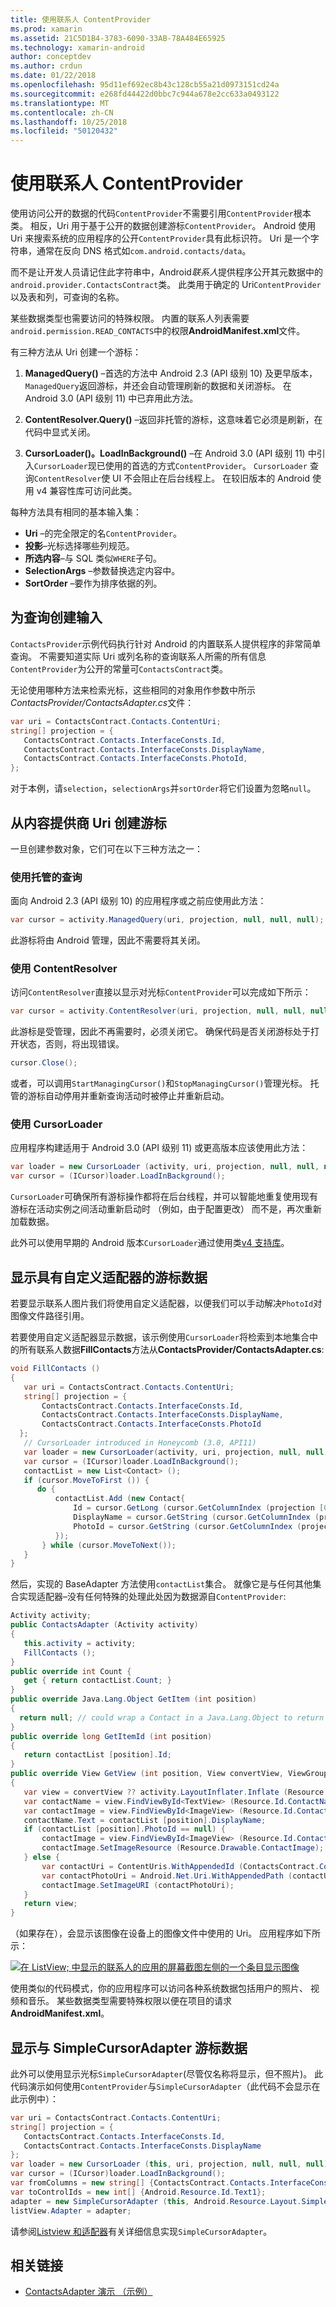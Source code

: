 ```yaml
---
title: 使用联系人 ContentProvider
ms.prod: xamarin
ms.assetid: 21C5D1B4-3783-6090-33AB-78A484E65925
ms.technology: xamarin-android
author: conceptdev
ms.author: crdun
ms.date: 01/22/2018
ms.openlocfilehash: 95d11ef692ec8b43c128cb55a21d0973151cd24a
ms.sourcegitcommit: e268fd44422d0bbc7c944a678e2cc633a0493122
ms.translationtype: MT
ms.contentlocale: zh-CN
ms.lasthandoff: 10/25/2018
ms.locfileid: "50120432"
---
```

# <a name="using-the-contacts-contentprovider"></a>使用联系人 ContentProvider

使用访问公开的数据的代码`ContentProvider`不需要引用`ContentProvider`根本类。 相反，Uri 用于基于公开的数据创建游标`ContentProvider`。 Android 使用 Uri 来搜索系统的应用程序的公开`ContentProvider`具有此标识符。 Uri 是一个字符串，通常在反向 DNS 格式如`com.android.contacts/data`。

而不是让开发人员请记住此字符串中，Android*联系人*提供程序公开其元数据中的`android.provider.ContactsContract`类。 此类用于确定的 Uri`ContentProvider`以及表和列，可查询的名称。

某些数据类型也需要访问的特殊权限。 内置的联系人列表需要`android.permission.READ_CONTACTS`中的权限**AndroidManifest.xml**文件。

有三种方法从 Uri 创建一个游标：

1. **ManagedQuery()** &ndash;首选的方法中 Android 2.3 (API 级别 10) 及更早版本，`ManagedQuery`返回游标，并还会自动管理刷新的数据和关闭游标。 在 Android 3.0 (API 级别 11) 中已弃用此方法。

1. **ContentResolver.Query()** &ndash;返回非托管的游标，这意味着它必须是刷新，在代码中显式关闭。

1. **CursorLoader()。LoadInBackground()** &ndash;在 Android 3.0 (API 级别 11) 中引入`CursorLoader`现已使用的首选的方式`ContentProvider`。 `CursorLoader` 查询`ContentResolver`使 UI 不会阻止在后台线程上。
   在较旧版本的 Android 使用 v4 兼容性库可访问此类。


每种方法具有相同的基本输入集：

-  **Uri** &ndash;的完全限定的名`ContentProvider`。
-  **投影**&ndash;光标选择哪些列规范。
-  **所选内容**&ndash;与 SQL 类似`WHERE`子句。
-  **SelectionArgs** &ndash;参数替换选定内容中。
-  **SortOrder** &ndash;要作为排序依据的列。



## <a name="creating-inputs-for-a-query"></a>为查询创建输入

`ContactsProvider`示例代码执行针对 Android 的内置联系人提供程序的非常简单查询。 不需要知道实际 Uri 或列名称的查询联系人所需的所有信息`ContentProvider`为公开的常量可`ContactsContract`类。

无论使用哪种方法来检索光标，这些相同的对象用作参数中所示*ContactsProvider/ContactsAdapter.cs*文件：

```csharp
var uri = ContactsContract.Contacts.ContentUri;
string[] projection = {
   ContactsContract.Contacts.InterfaceConsts.Id,
   ContactsContract.Contacts.InterfaceConsts.DisplayName,
   ContactsContract.Contacts.InterfaceConsts.PhotoId,
};
```

对于本例，请`selection`，`selectionArgs`并`sortOrder`将它们设置为忽略`null`。



## <a name="creating-a-cursor-from-a-content-provider-uri"></a>从内容提供商 Uri 创建游标

一旦创建参数对象，它们可在以下三种方法之一：



### <a name="using-a-managed-query"></a>使用托管的查询

面向 Android 2.3 (API 级别 10) 的应用程序或之前应使用此方法：

```csharp
var cursor = activity.ManagedQuery(uri, projection, null, null, null);
```

此游标将由 Android 管理，因此不需要将其关闭。



### <a name="using-contentresolver"></a>使用 ContentResolver

访问`ContentResolver`直接以显示对光标`ContentProvider`可以完成如下所示：

```csharp
var cursor = activity.ContentResolver(uri, projection, null, null, null);
```

此游标是受管理，因此不再需要时，必须关闭它。
确保代码是否关闭游标处于打开状态，否则，将出现错误。

```csharp
cursor.Close();
```

或者，可以调用`StartManagingCursor()`和`StopManagingCursor()`管理光标。 托管的游标自动停用并重新查询活动时被停止并重新启动。



### <a name="using-cursorloader"></a>使用 CursorLoader

应用程序构建适用于 Android 3.0 (API 级别 11) 或更高版本应该使用此方法：

```csharp
var loader = new CursorLoader (activity, uri, projection, null, null, null);
var cursor = (ICursor)loader.LoadInBackground();
```

`CursorLoader`可确保所有游标操作都将在后台线程，并可以智能地重复使用现有游标在活动实例之间活动重新启动时 （例如，由于配置更改） 而不是，再次重新加载数据。

此外可以使用早期的 Android 版本`CursorLoader`通过使用类[v4 支持库](http://developer.android.com/tools/support-library/index.html)。



## <a name="displaying-the-cursor-data-with-a-custom-adapter"></a>显示具有自定义适配器的游标数据

若要显示联系人图片我们将使用自定义适配器，以便我们可以手动解决`PhotoId`对图像文件路径引用。

若要使用自定义适配器显示数据，该示例使用`CursorLoader`将检索到本地集合中的所有联系人数据**FillContacts**方法从**ContactsProvider/ContactsAdapter.cs**:

```csharp
void FillContacts ()
{
   var uri = ContactsContract.Contacts.ContentUri;
   string[] projection = {
       ContactsContract.Contacts.InterfaceConsts.Id,
       ContactsContract.Contacts.InterfaceConsts.DisplayName,
       ContactsContract.Contacts.InterfaceConsts.PhotoId
  };
   // CursorLoader introduced in Honeycomb (3.0, API11)
   var loader = new CursorLoader(activity, uri, projection, null, null, null);
   var cursor = (ICursor)loader.LoadInBackground();
   contactList = new List<Contact> ();
   if (cursor.MoveToFirst ()) {
      do {
          contactList.Add (new Contact{
              Id = cursor.GetLong (cursor.GetColumnIndex (projection [0])),
              DisplayName = cursor.GetString (cursor.GetColumnIndex (projection [1])),
              PhotoId = cursor.GetString (cursor.GetColumnIndex (projection [2]))
          });
       } while (cursor.MoveToNext());
   }
}
```

然后，实现的 BaseAdapter 方法使用`contactList`集合。 就像它是与任何其他集合实现适配器&ndash;没有任何特殊的处理此处因为数据源自`ContentProvider`:

```csharp
Activity activity;
public ContactsAdapter (Activity activity)
{
   this.activity = activity;
   FillContacts ();
}
public override int Count {
   get { return contactList.Count; }
}
public override Java.Lang.Object GetItem (int position)
{
  return null; // could wrap a Contact in a Java.Lang.Object to return it here if needed
}
public override long GetItemId (int position)
{
   return contactList [position].Id;
}
public override View GetView (int position, View convertView, ViewGroup parent)
{
   var view = convertView ?? activity.LayoutInflater.Inflate (Resource.Layout.ContactListItem, parent, false);
   var contactName = view.FindViewById<TextView> (Resource.Id.ContactName);
   var contactImage = view.FindViewById<ImageView> (Resource.Id.ContactImage);
   contactName.Text = contactList [position].DisplayName;
   if (contactList [position].PhotoId == null) {
       contactImage = view.FindViewById<ImageView> (Resource.Id.ContactImage);
       contactImage.SetImageResource (Resource.Drawable.ContactImage);
   } else {
       var contactUri = ContentUris.WithAppendedId (ContactsContract.Contacts.ContentUri, contactList [position].Id);
       var contactPhotoUri = Android.Net.Uri.WithAppendedPath (contactUri, Contacts.Photos.ContentDirectory);
       contactImage.SetImageURI (contactPhotoUri);
   }
   return view;
}
```

（如果存在），会显示该图像在设备上的图像文件中使用的 Uri。 应用程序如下所示：

[![在 ListView; 中显示的联系人的应用的屏幕截图左侧的一个条目显示图像](contacts-contentprovider-images/contactsprovider.png)](contacts-contentprovider-images/contactsprovider.png#lightbox)

使用类似的代码模式，你的应用程序可以访问各种系统数据包括用户的照片、 视频和音乐。
某些数据类型需要特殊权限以便在项目的请求**AndroidManifest.xml**。



## <a name="displaying-the-cursor-data-with-a-simplecursoradapter"></a>显示与 SimpleCursorAdapter 游标数据

此外可以使用显示光标`SimpleCursorAdapter`(尽管仅名称将显示，但不照片)。 此代码演示如何使用`ContentProvider`与`SimpleCursorAdapter`（此代码不会显示在此示例中）：

```csharp
var uri = ContactsContract.Contacts.ContentUri;
string[] projection = {
   ContactsContract.Contacts.InterfaceConsts.Id,
   ContactsContract.Contacts.InterfaceConsts.DisplayName
};
var loader = new CursorLoader (this, uri, projection, null, null, null);
var cursor = (ICursor)loader.LoadInBackground();
var fromColumns = new string[] {ContactsContract.Contacts.InterfaceConsts.DisplayName};
var toControlIds = new int[] {Android.Resource.Id.Text1};
adapter = new SimpleCursorAdapter (this, Android.Resource.Layout.SimpleListItem1, cursor, fromColumns, toControlsIds);
listView.Adapter = adapter;
```

请参阅[Listview 和适配器](~/android/user-interface/layouts/list-view/index.md)有关详细信息实现`SimpleCursorAdapter`。


## <a name="related-links"></a>相关链接

- [ContactsAdapter 演示 （示例）](https://developer.xamarin.com/samples/monodroid/PlatformFeatures/ContactsAdapterDemo/)
